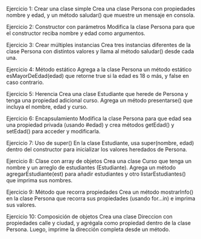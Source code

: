 Ejercicio 1: Crear una clase simple 
Crea una clase Persona con propiedades nombre y edad, y un método saludar() que muestre un mensaje en consola.

Ejercicio 2: Constructor con parámetros 
Modifica la clase Persona para que el constructor reciba nombre y edad como argumentos.

Ejercicio 3: Crear múltiples instancias 
Crea tres instancias diferentes de la clase Persona con distintos valores y llama al método saludar() desde cada una.

Ejercicio 4: Método estático 
Agrega a la clase Persona un método estático esMayorDeEdad(edad) que retorne true si la edad es 18 o más, y false en caso contrario.

Ejercicio 5: Herencia
Crea una clase Estudiante que herede de Persona y tenga una propiedad adicional curso. Agrega un método presentarse() que incluya el nombre, edad y curso.

Ejercicio 6: Encapsulamiento
Modifica la clase Persona para que edad sea una propiedad privada (usando #edad) y crea métodos getEdad() y setEdad() para acceder y modificarla.

Ejercicio 7: Uso de super()
En la clase Estudiante, usa super(nombre, edad) dentro del constructor para inicializar los valores heredados de Persona.

Ejercicio 8: Clase con array de objetos
Crea una clase Curso que tenga un nombre y un arreglo de estudiantes (Estudiante). Agrega un método agregarEstudiante(est) para añadir estudiantes y otro listarEstudiantes() que imprima sus nombres.

Ejercicio 9: Método que recorra propiedades
Crea un método mostrarInfo() en la clase Persona que recorra sus propiedades (usando for...in) e imprima sus valores.

Ejercicio 10: Composición de objetos
Crea una clase Direccion con propiedades calle y ciudad, y agrégala como propiedad dentro de la clase Persona. Luego, imprime la dirección completa desde un método.
